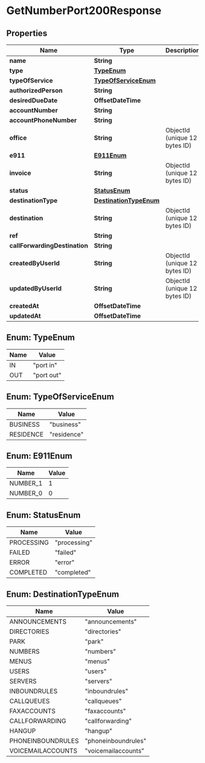 

# GetNumberPort200Response


## Properties

| Name | Type | Description | Notes |
|------------ | ------------- | ------------- | -------------|
|**name** | **String** |  |  |
|**type** | [**TypeEnum**](#TypeEnum) |  |  |
|**typeOfService** | [**TypeOfServiceEnum**](#TypeOfServiceEnum) |  |  |
|**authorizedPerson** | **String** |  |  |
|**desiredDueDate** | **OffsetDateTime** |  |  |
|**accountNumber** | **String** |  |  |
|**accountPhoneNumber** | **String** |  |  |
|**office** | **String** | ObjectId (unique 12 bytes ID) |  |
|**e911** | [**E911Enum**](#E911Enum) |  |  [optional] |
|**invoice** | **String** | ObjectId (unique 12 bytes ID) |  |
|**status** | [**StatusEnum**](#StatusEnum) |  |  |
|**destinationType** | [**DestinationTypeEnum**](#DestinationTypeEnum) |  |  |
|**destination** | **String** | ObjectId (unique 12 bytes ID) |  [optional] |
|**ref** | **String** |  |  [optional] |
|**callForwardingDestination** | **String** |  |  [optional] |
|**createdByUserId** | **String** | ObjectId (unique 12 bytes ID) |  [optional] |
|**updatedByUserId** | **String** | ObjectId (unique 12 bytes ID) |  [optional] |
|**createdAt** | **OffsetDateTime** |  |  [optional] |
|**updatedAt** | **OffsetDateTime** |  |  [optional] |



## Enum: TypeEnum

| Name | Value |
|---- | -----|
| IN | &quot;port in&quot; |
| OUT | &quot;port out&quot; |



## Enum: TypeOfServiceEnum

| Name | Value |
|---- | -----|
| BUSINESS | &quot;business&quot; |
| RESIDENCE | &quot;residence&quot; |



## Enum: E911Enum

| Name | Value |
|---- | -----|
| NUMBER_1 | 1 |
| NUMBER_0 | 0 |



## Enum: StatusEnum

| Name | Value |
|---- | -----|
| PROCESSING | &quot;processing&quot; |
| FAILED | &quot;failed&quot; |
| ERROR | &quot;error&quot; |
| COMPLETED | &quot;completed&quot; |



## Enum: DestinationTypeEnum

| Name | Value |
|---- | -----|
| ANNOUNCEMENTS | &quot;announcements&quot; |
| DIRECTORIES | &quot;directories&quot; |
| PARK | &quot;park&quot; |
| NUMBERS | &quot;numbers&quot; |
| MENUS | &quot;menus&quot; |
| USERS | &quot;users&quot; |
| SERVERS | &quot;servers&quot; |
| INBOUNDRULES | &quot;inboundrules&quot; |
| CALLQUEUES | &quot;callqueues&quot; |
| FAXACCOUNTS | &quot;faxaccounts&quot; |
| CALLFORWARDING | &quot;callforwarding&quot; |
| HANGUP | &quot;hangup&quot; |
| PHONEINBOUNDRULES | &quot;phoneinboundrules&quot; |
| VOICEMAILACCOUNTS | &quot;voicemailaccounts&quot; |



